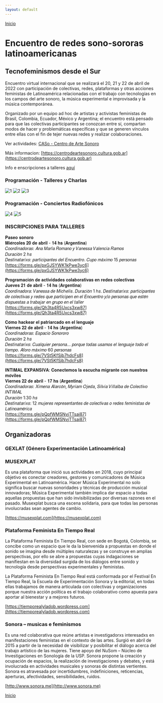 ```yaml
---
layout: default
---
```


[Inicio](./)

# Encuentro de redes sono-sororas latinoamericanas
## Tecnofeminismos desde el Sur

Encuentro virtual internacional que se realizará el 20, 21 y 22 de abril de 2022 con participación de colectivas, redes, plataformas y otras acciones feministas de Latinoamérica relacionadas con el trabajo con tecnologías en los campos del arte sonoro, la música experimental e improvisada y la música contemporánea.<br>

Organizado por un equipo ad hoc de artistas y activistas feministas de Brasil, Colombia, Ecuador, México y Argentina; el encuentro está pensado para que las colectivas participantes se conozcan entre sí, compartan modos de hacer y problemáticas específicas y que se generen vínculos entre ellas con el fin de tejer nuevas redes y realizar colaboraciones.<br>

Ver actividades: [CASo - Centro de Arte Sonoro](https://www.youtube.com/channel/UCIFc-X-Xz4RsNEzuA4P-EMA)  

Más informacion: [https://centrodeartesonoro.cultura.gob.ar](https://centrodeartesonoro.cultura.gob.ar)  

Info e enscripciones a talleres [aquí](#INSCRIPCIONES-PARA-TALLERES)


### Programación - Talleres y Charlas

![1](img/sonoSororos-01.jpg)
![2](img/sonoSororos-02.jpg)
![3](img/sonoSororos-03.jpg)

### Programación - Conciertos Radiofónicos

![4](img/sonoSororos-04.jpg)
![5](img/sonoSororos-05.jpg)


### INSCRIPCIONES PARA TALLERES 
𝐏𝐚𝐬𝐞𝐨 𝐬𝐨𝐧𝐨𝐫𝐨  
𝐌𝐢𝐞́𝐫𝐜𝐨𝐥𝐞𝐬 𝟐𝟎 𝐝𝐞 𝐚𝐛𝐫𝐢𝐥 - 𝟏𝟒 𝐡𝐬 (𝐀𝐫𝐠𝐞𝐧𝐭𝐢𝐧𝐚)  
𝐶𝑜𝑜𝑟𝑑𝑖𝑛𝑎𝑑𝑜𝑟𝑎𝑠: 𝐴𝑛𝑎 𝑀𝑎𝑟𝑖́𝑎 𝑅𝑜𝑚𝑎𝑛𝑜 𝑦 𝑉𝑎𝑛𝑒𝑠𝑠𝑎 𝑉𝑎𝑙𝑒𝑛𝑐𝑖𝑎 𝑅𝑎𝑚𝑜𝑠  
𝐷𝑢𝑟𝑎𝑐𝑖𝑜́𝑛 2 ℎ𝑠  
𝐷𝑒𝑠𝑡𝑖𝑛𝑎𝑡𝑎𝑟𝑖𝑥𝑠: 𝑝𝑎𝑟𝑡𝑖𝑐𝑖𝑝𝑎𝑛𝑡𝑒𝑠 𝑑𝑒𝑙 𝐸𝑛𝑐𝑢𝑒𝑛𝑡𝑟𝑜. 𝐶𝑢𝑝𝑜 𝑚𝑎́𝑥𝑖𝑚𝑜 15 𝑝𝑒𝑟𝑠𝑜𝑛𝑎𝑠  
[https://forms.gle/pxGJSYWK1kPwe3yc6](https://forms.gle/pxGJSYWK1kPwe3yc6)  

𝐏𝐫𝐨𝐠𝐫𝐚𝐦𝐚𝐜𝐢𝐨́𝐧 𝐝𝐞 𝐚𝐜𝐭𝐢𝐯𝐢𝐝𝐚𝐝𝐞𝐬 𝐜𝐨𝐥𝐚𝐛𝐨𝐫𝐚𝐭𝐢𝐯𝐚𝐬 𝐞𝐧 𝐫𝐞𝐝𝐞𝐬 𝐜𝐨𝐥𝐞𝐜𝐭𝐢𝐯𝐚𝐬  
𝐉𝐮𝐞𝐯𝐞𝐬 𝟐𝟏 𝐝𝐞 𝐚𝐛𝐫𝐢𝐥 - 𝟏𝟒 𝐡𝐬 (𝐀𝐫𝐠𝐞𝐧𝐭𝐢𝐧𝐚)  
𝐶𝑜𝑜𝑟𝑑𝑖𝑛𝑎𝑑𝑜𝑟𝑎: 𝑉𝑎𝑛𝑒𝑠𝑠𝑎 𝑑𝑒 𝑀𝑖𝑐ℎ𝑒𝑙𝑖𝑠. 
𝐷𝑢𝑟𝑎𝑐𝑖𝑜́𝑛 1 ℎ𝑠. 
𝐷𝑒𝑠𝑡𝑖𝑛𝑎𝑡𝑎𝑟𝑖𝑥𝑠: 𝑝𝑎𝑟𝑡𝑖𝑐𝑖𝑝𝑎𝑛𝑡𝑒𝑠 𝑑𝑒 𝑐𝑜𝑙𝑒𝑐𝑡𝑖𝑣𝑎𝑠 𝑦 𝑟𝑒𝑑𝑒𝑠 𝑞𝑢𝑒 𝑝𝑎𝑟𝑡𝑖𝑐𝑖𝑝𝑒𝑛 𝑒𝑛 𝑒𝑙 𝐸𝑛𝑐𝑢𝑒𝑛𝑡𝑟𝑜 𝑦/𝑜 𝑝𝑒𝑟𝑠𝑜𝑛𝑎𝑠 𝑞𝑢𝑒 𝑒𝑠𝑡𝑒́𝑛 𝑑𝑖𝑠𝑝𝑢𝑒𝑠𝑡𝑎𝑠 𝑎 𝑡𝑟𝑎𝑏𝑎𝑗𝑎𝑟 𝑒𝑛 𝑔𝑟𝑢𝑝𝑜 𝑒𝑛 𝑒𝑙 𝑡𝑎𝑙𝑙𝑒𝑟  
[https://forms.gle/Qh3ta4R5Uxcs3xw87](https://forms.gle/Qh3ta4R5Uxcs3xw87)  

𝐂𝐨́𝐦𝐨 𝐡𝐚𝐜𝐤𝐞𝐚𝐫 𝐞𝐥 𝐩𝐚𝐭𝐫𝐢𝐚𝐫𝐜𝐚𝐝𝐨 𝐞𝐧 𝐞𝐥 𝐥𝐞𝐧𝐠𝐮𝐚𝐣𝐞  
𝐕𝐢𝐞𝐫𝐧𝐞𝐬 𝟐𝟐 𝐝𝐞 𝐚𝐛𝐫𝐢𝐥 - 𝟏𝟒 𝐡𝐬 (𝐀𝐫𝐠𝐞𝐧𝐭𝐢𝐧𝐚)  
𝐶𝑜𝑜𝑟𝑑𝑖𝑛𝑎𝑑𝑜𝑟𝑎𝑠: 𝐸𝑠𝑝𝑎𝑐𝑖𝑜 𝑆𝑜𝑛𝑜𝑟𝑜𝑟𝑜  
𝐷𝑢𝑟𝑎𝑐𝑖𝑜́𝑛 2 ℎ𝑠  
𝐷𝑒𝑠𝑡𝑖𝑛𝑎𝑡𝑎𝑟𝑖𝑥𝑠: 𝐶𝑢𝑎𝑙𝑞𝑢𝑖𝑒𝑟 𝑝𝑒𝑟𝑠𝑜𝑛𝑎… 𝑝𝑜𝑟𝑞𝑢𝑒 𝑡𝑜𝑑𝑎𝑠 𝑢𝑠𝑎𝑚𝑜𝑠 𝑒𝑙 𝑙𝑒𝑛𝑔𝑢𝑎𝑗𝑒 𝑡𝑜𝑑𝑜 𝑒𝑙 𝑡𝑖𝑒𝑚𝑝𝑜. 𝐴𝑓𝑜𝑟𝑜 𝑚𝑎́𝑥𝑖𝑚𝑜 60 𝑝𝑒𝑟𝑠𝑜𝑛𝑎𝑠  
[https://forms.gle/7VSt5KfSjb7hdcFs8](https://forms.gle/7VSt5KfSjb7hdcFs8)  

𝐈𝐍𝐓𝐈𝐌𝐀𝐋 𝐄𝐗𝐏𝐀𝐍𝐒𝐈𝐕𝐀: 𝐂𝐨𝐧𝐞𝐜𝐭𝐞𝐦𝐨𝐬 𝐥𝐚 𝐞𝐬𝐜𝐮𝐜𝐡𝐚 𝐦𝐢𝐠𝐫𝐚𝐧𝐭𝐞 𝐜𝐨𝐧 𝐧𝐮𝐞𝐬𝐭𝐫𝐨𝐬 𝐦𝐨́𝐯𝐢𝐥𝐞𝐬  
𝐕𝐢𝐞𝐫𝐧𝐞𝐬 𝟐𝟐 𝐝𝐞 𝐚𝐛𝐫𝐢𝐥 - 𝟏𝟕 𝐡𝐬 (𝐀𝐫𝐠𝐞𝐧𝐭𝐢𝐧𝐚)  
𝐶𝑜𝑜𝑟𝑑𝑖𝑛𝑎𝑑𝑜𝑟𝑎𝑠: 𝑋𝑖𝑚𝑒𝑛𝑎 𝐴𝑙𝑎𝑟𝑐𝑜́𝑛, 𝑀𝑦𝑟𝑖𝑎𝑚 𝑂𝑗𝑒𝑑𝑎, 𝑆𝑖𝑙𝑣𝑖𝑎 𝑉𝑖𝑙𝑙𝑎𝑙𝑏𝑎 𝑑𝑒 𝐶𝑜𝑙𝑒𝑐𝑡𝑖𝑣𝑜 𝐼𝑁𝑇𝐼𝑀𝐴𝐿  
𝐷𝑢𝑟𝑎𝑐𝑖𝑜́𝑛 1:30 ℎ𝑠  
𝐷𝑒𝑠𝑡𝑖𝑛𝑎𝑡𝑎𝑟𝑖𝑥𝑠: 12 𝑚𝑢𝑗𝑒𝑟𝑒𝑠 𝑟𝑒𝑝𝑟𝑒𝑠𝑒𝑛𝑡𝑎𝑛𝑡𝑒𝑠 𝑑𝑒 𝑐𝑜𝑙𝑒𝑐𝑡𝑖𝑣𝑎𝑠 𝑜 𝑟𝑒𝑑𝑒𝑠 𝑓𝑒𝑚𝑖𝑛𝑖𝑠𝑡𝑎𝑠 𝑑𝑒 𝐿𝑎𝑡𝑖𝑛𝑜𝑎𝑚𝑒́𝑟𝑖𝑐𝑎  
[https://forms.gle/pQpfWMSNvjTTsai87](https://forms.gle/pQpfWMSNvjTTsai87)  


## Organizadoras

### GEXLAT (Género Experimentación Latinoamérica)

### MUSEXPLAT 

Es una plataforma que inició sus actividades en 2018, cuyo principal objetivo es conectar creadores, gestores y comunicadores de Música Experimental en Latinoamérica. Hacer Música Experimental no solo significa buscar nuevas sonoridades y técnicas de producción musical innovadoras; Música Experimental también implica dar espacio a todas aquellas propuestas que han sido invisibilizadas por diversas razones en el pasado. Musexplat busca una escena solidaria, para que todas las personas involucradas sean agentes de cambio.  

[https://musexplat.com](https://musexplat.com) 


### Plataforma Feminista En Tiempo Real

La Plataforma Feminista En Tiempo Real, con sede en Bogotá, Colombia, se concibe como un espacio que le da la bienvenida a propuestas en donde el sonido se imagina desde múltiples naturalezas y se construye en amplias perspectivas, por ello se abre a propuestas cuyas indagaciones se manifiestan en la diversidad surgida de los diálogos entre sonido y tecnología desde perspectivas experimentales y feministas.  

La Plataforma Feminista En Tiempo Real está conformada por el Festival En Tiempo Real, la Escuela de Experimentación Sonora y la editorial, en todas ellas trabajamos de manera articulada con colectivas y organizaciones porque nuestra acción política es el trabajo colaborativo como apuesta para aportar al bienestar y a mejores futuros.  

[https://tiemporealyladob.wordpress.com](https://tiemporealyladob.wordpress.com) 


### Sonora – musicas e feminismos

Es una red colaborativa que reúne artistas e investigadorxs interesadxs en manifestaciones feministas en el contexto de las artes. Surgió en abril de 2015 a partir de la necesidad de visibilizar y posibilitar el diálogo acerca del trabajo artístico de las mujeres. Tiene apoyo del NuSom – Núcleo de Investigaciones en Sonología de la USP. Sonora propone la creación y ocupación de espacios, la realización de investigaciones y debates, y está involucrada en actividades musicales y sonoras de distintas vertientes. Sonora es atravesada por incertidumbres, indefiniciones, reticencias, aperturas, afectividades, sensibilidades, ruidos.  

[http://www.sonora.me](http://www.sonora.me) 



[Inicio](./)
